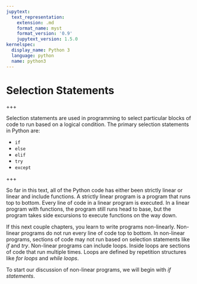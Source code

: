 ```yaml
---
jupytext:
  text_representation:
    extension: .md
    format_name: myst
    format_version: '0.9'
    jupytext_version: 1.5.0
kernelspec:
  display_name: Python 3
  language: python
  name: python3
---
```


# Selection Statements

+++

Selection statements are used in programming to select particular blocks of code to run based on a logical condition.  The primary selection statements in Python are:

 * ```if```
 * ```else```
 * ```elif```
 * ```try```
 * ```except```


+++

So far in this text, all of the Python code has either been strictly linear or linear and include functions. A strictly linear program is a program that runs top to bottom. Every line of code in a linear program is executed. In a linear program with functions, the program still runs head to base, but the program takes side excursions to execute functions on the way down.

If this next couple chapters, you learn to write programs non-linearly. Non-linear programs do not run every line of code top to bottom. In non-linear programs, sections of code may not run based on selection statements like _if_ and _try_. Non-linear programs can include loops. Inside loops are sections of code that run multiple times. Loops are defined by repetition structures like _for loops_ and _while loops_.

To start our discussion of non-linear programs, we will begin with _if statements_.

```{code-cell} ipython3

```
